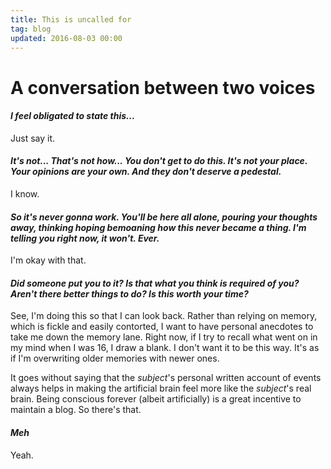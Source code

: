 ```yaml
---
title: This is uncalled for
tag: blog
updated: 2016-08-03 00:00
---
```


# A conversation between two voices


#### _I feel obligated to state this..._

  
Just say it.

#### _It's not... That's not how... **You** don't get to do this. It's not your place. Your opinions are your own. And they don't deserve a pedestal._

I know.

#### _So it's never gonna work. You'll be here all alone, pouring your thoughts away, thinking hoping bemoaning how this never became a thing. I'm telling you right now, it won't. Ever._

I'm okay with that.

#### _Did someone put you to it? Is that what you think is required of you? Aren't there better things to do? Is this worth your time?_

See, I'm doing this so that I can look back. Rather than relying on memory, which is fickle and easily contorted, I want to have personal anecdotes to take me down the memory lane. Right now, if I try to recall what went on in my mind when I was 16, I draw a blank. I don't want it to be this way. It's as if I'm overwriting older memories with newer ones.

It goes without saying that the _subject_'s personal written account of events always helps in making the artificial brain feel more like the _subject_'s real brain. Being conscious forever (albeit artificially) is a great incentive to maintain a blog. So there's that.

#### _Meh_

Yeah.
